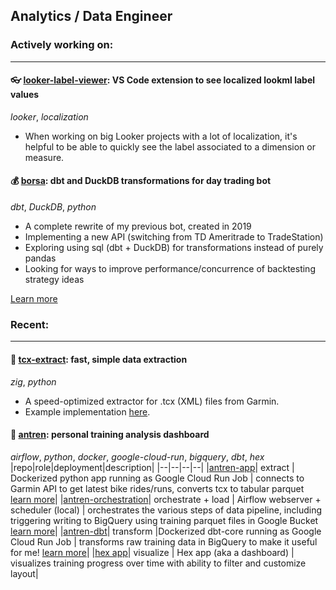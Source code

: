 ## Analytics / Data Engineer

### Actively working on: 
___
#### 👓 [looker-label-viewer](https://github.com/alhankeser/looker-label-viewer): VS Code extension to see localized lookml label values
_looker_, _localization_
- When working on big Looker projects with a lot of localization, it's helpful to be able to quickly see the label associated to a dimension or measure.

#### 💰 [borsa](https://github.com/alhankeser/borsa): dbt and DuckDB transformations for day trading bot
_dbt_, _DuckDB_, _python_

- A complete rewrite of my previous bot, created in 2019
- Implementing a new API (switching from TD Ameritrade to TradeStation)
- Exploring using sql (dbt + DuckDB) for transformations instead of purely pandas
- Looking for ways to improve performance/concurrence of backtesting strategy ideas

[Learn more](https://alhan.co/g/trading-bot-dbt-duckdb)

### Recent: 
___
#### 🦎 [tcx-extract](https://github.com/alhankeser/tcx-extract): fast, simple data extraction
_zig_, _python_

- A speed-optimized extractor for .tcx (XML) files from Garmin.
- Example implementation [here](https://alhan.co/g/faster-python-tcx-xml-extraction-zig).

#### 🚴 [antren](https://alhan.co/g/cycling-training-data-pipeline): personal training analysis dashboard
_airflow_, _python_, _docker_, _google-cloud-run_, _bigquery_, _dbt_, _hex_
|repo|role|deployment|description|
|--|--|--|--|
|[antren-app](https://github.com/alhankeser/antren-app)| extract | Dockerized python app running as Google Cloud Run Job | connects to Garmin API to get latest bike rides/runs, converts tcx to tabular parquet [learn more](https://alhan.co/g/extract-workouts-from-garmin)|
|[antren-orchestration](https://github.com/alhankeser/antren-orchestration)| orchestrate + load | Airflow webserver + scheduler (local) | orchestrates the various steps of data pipeline, including triggering writing to BigQuery using training parquet files in Google Bucket [learn more](https://alhan.co/g/load-parquet-bigquery)|
|[antren-dbt](https://github.com/alhankeser/antren-dbt)| transform |Dockerized dbt-core running as Google Cloud Run Job | transforms raw training data in BigQuery to make it useful for me! [learn more](https://alhan.co/g/transform-activity-data)|
|[hex app](https://app.hex.tech/9b032bbe-faf6-4719-b6ca-02275f682e4a/app/e100d6f5-7720-4cc1-942c-b3127bb15588/latest)| visualize | Hex app (aka a dashboard) | visualizes training progress over time with ability to filter and customize layout|


